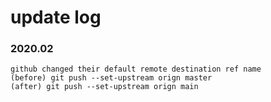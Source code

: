 # update log


### 2020.02
```
github changed their default remote destination ref name
(before) git push --set-upstream orign master
(after) git push --set-upstream orign main
```



